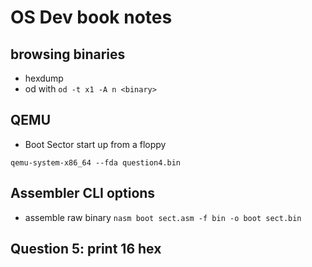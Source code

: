 # OS Dev book notes

## browsing binaries
- hexdump
- od with `od -t x1 -A n <binary>`

## QEMU
- Boot Sector start up from a floppy 
```
qemu-system-x86_64 --fda question4.bin 
```

## Assembler CLI options
- assemble raw binary `nasm boot sect.asm -f bin -o boot sect.bin`

## Question 5: print 16 hex

